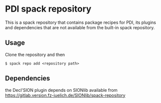 # PDI spack repository

This is a spack repository that contains package recipes for PDI, its plugins and dependencies that are not available from the built-in spack repository.

## Usage

Clone the repository and then

```
$ spack repo add <repository path>
```

## Dependencies

the Decl'SION plugin depends on SIONlib available from https://gitlab.version.fz-juelich.de/SIONlib/spack-repository
